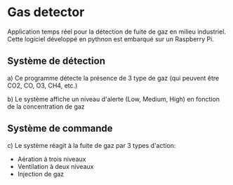 # Gas detector
Application temps réel pour la détection de fuite de gaz en milieu industriel. Cette logiciel développé en pythnon est embarqué sur un Raspberry Pi.

## Système de détection
a) Ce programme détecte la présence de 3 type de gaz (qui peuvent être CO2, CO, O3, CH4, etc.)

b) Le système affiche un niveau d'alerte (Low, Medium, High) en fonction de la concentration de gaz

## Système de commande
c) Le système réagit à la fuite de gaz par 3 types d'action:
  - Aération à trois niveaux
  - Ventilation à deux niveaux
  - Injection de gaz

